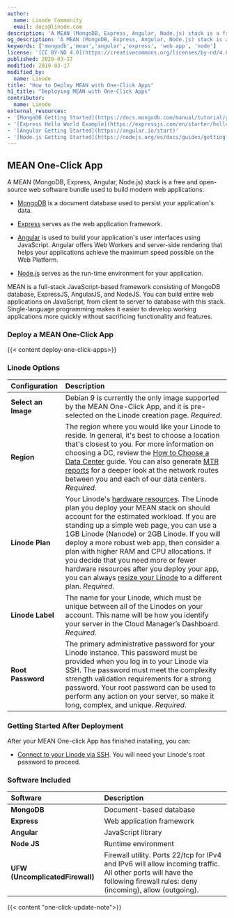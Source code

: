 ```yaml
---
author:
  name: Linode Community
  email: docs@linode.com
description: 'A MEAN (MongoDB, Express, Angular, Node.js) stack is a free and open-source web software bundle used to build modern web applications. Easily deploy MEAN using One-Click Apps.'
og_description: 'A MEAN (MongoDB, Express, Angular, Node.js) stack is a free and open-source web software bundle used to build modern web applications. Easily deploy MEAN using One-Click Apps.'
keywords: ['mongodb','mean','angular','express', 'web app', 'node']
license: '[CC BY-ND 4.0](https://creativecommons.org/licenses/by-nd/4.0)'
published: 2020-03-17
modified: 2019-03-17
modified_by:
  name: Linode
title: "How to Deploy MEAN with One-Click Apps"
h1_title: "Deploying MEAN with One-Click Apps"
contributor:
  name: Linode
external_resources:
- '[MongoDB Getting Started](https://docs.mongodb.com/manual/tutorial/getting-started/)'
- '[Express Hello World Example](https://expressjs.com/en/starter/hello-world.html)'
- '[Angular Getting Started](https://angular.io/start)'
- '[Node.js Getting Started](https://nodejs.org/es/docs/guides/getting-started-guide/)'
---
```


## MEAN One-Click App

A MEAN (MongoDB, Express, Angular, Node.js) stack is a free and open-source web software bundle used to build modern web applications:

- [MongoDB](https://www.mongodb.com/) is a document database used to persist your application's data.

- [Express](https://expressjs.com/) serves as the web application framework.

- [Angular](https://angular.io/) is used to build your application's user interfaces using JavaScript. Angular offers Web Workers and server-side rendering that helps your applications achieve the maximum speed possible on the Web Platform.

- [Node.js](https://nodejs.org/en/about/) serves as the run-time environment for your application.

 MEAN is a full-stack JavaScript-based framework consisting of MongoDB database, ExpressJS, AngularJS, and NodeJS. You can build entire web applications on JavaScript, from client to server to database with this stack. Single-language programming makes it easier to develop working applications more quickly without sacrificing functionality and features.

### Deploy a MEAN One-Click App

{{< content deploy-one-click-apps>}}


### Linode Options

| **Configuration** | **Description** |
|:--------------|:------------|
| **Select an Image** | Debian 9 is currently the only image supported by the MEAN One-Click App, and it is pre-selected on the Linode creation page. *Required*. |
| **Region** | The region where you would like your Linode to reside. In general, it's best to choose a location that's closest to you. For more information on choosing a DC, review the [How to Choose a Data Center](/docs/platform/how-to-choose-a-data-center) guide. You can also generate [MTR reports](/docs/networking/diagnostics/diagnosing-network-issues-with-mtr/) for a deeper look at the network routes between you and each of our data centers. *Required*. |
| **Linode Plan** | Your Linode's [hardware resources](/docs/platform/how-to-choose-a-linode-plan/#hardware-resource-definitions). The Linode plan you deploy your MEAN stack on should account for the estimated workload. If you are standing up a simple web page, you can use a 1GB Linode (Nanode) or 2GB Linode. If you will deploy a more robust web app, then consider a plan with higher RAM and CPU allocations. If you decide that you need more or fewer hardware resources after you deploy your app, you can always [resize your Linode](/docs/platform/disk-images/resizing-a-linode/) to a different plan. *Required*. |
| **Linode Label** | The name for your Linode, which must be unique between all of the Linodes on your account. This name will be how you identify your server in the Cloud Manager’s Dashboard. *Required*. |
| **Root Password** | The primary administrative password for your Linode instance. This password must be provided when you log in to your Linode via SSH. The password must meet the complexity strength validation requirements for a strong password. Your root password can be used to perform any action on your server, so make it long, complex, and unique. *Required*. |


### Getting Started After Deployment

After your MEAN One-click App has finished installing, you can:

- [Connect to your Linode via SSH](/docs/getting-started/#connect-to-your-linode-via-ssh). You will need your Linode's root password to proceed.


### Software Included

| **Software** | **Description** |
|:--------------|:------------|
| **MongoDB** | Document-based database |
| **Express** | Web application framework |
| **Angular** | JavaScript library |
| **Node JS** | Runtime environment |
| **UFW (UncomplicatedFirewall)** | Firewall utility. Ports 22/tcp for IPv4 and IPv6 will allow incoming traffic. All other ports will have the following firewall rules: deny (incoming), allow (outgoing). |

{{< content "one-click-update-note">}}
